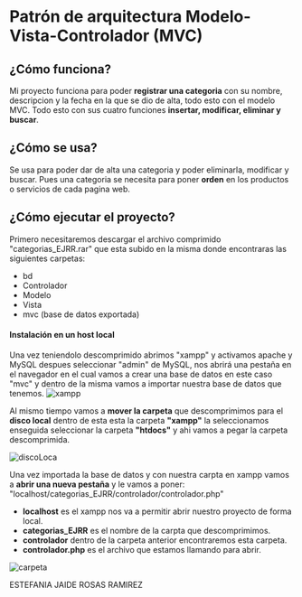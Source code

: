 
# Patrón de arquitectura Modelo-Vista-Controlador (MVC)

## ¿Cómo funciona?
Mi proyecto funciona para poder **registrar una categoria** con su nombre, descripcion y la fecha en la que se dio de alta, todo esto con el modelo MVC.
Todo esto con sus cuatro funciones **insertar, modificar, eliminar y buscar**.
## ¿Cómo se usa?
Se usa para poder dar de alta una categoria y poder eliminarla, modificar y buscar. Pues una categoria se necesita para poner **orden** en los productos o servicios de cada pagina web. 
 ## ¿Cómo ejecutar el proyecto?

 Primero necesitaremos descargar el archivo comprimido "categorias_EJRR.rar" que esta subido en la misma donde encontraras las siguientes carpetas: 
- bd
- Controlador
- Modelo
- Vista
- mvc (base de datos exportada)
#### Instalación en un host local
Una vez teniendolo descomprimido abrimos "xampp" y activamos apache y MySQL despues seleccionar "admin" de MySQL, nos abrirá una pestaña en el navegador en el cual vamos a crear una base de datos en este caso "mvc" y dentro de la misma vamos a importar nuestra base de datos que tenemos. 
![xampp](https://cdn.write.corbpie.com/wp-content/uploads/2019/02/xampp-logo-700x727.png)

Al mismo tiempo vamos a **mover la carpeta** que descomprimimos para el **disco local** dentro de esta esta la carpeta **"xampp"** la seleccionamos enseguida seleccionar la carpeta **"htdocs"** y ahi vamos a pegar la carpeta descomprimida.

![discoLoca](https://1.bp.blogspot.com/-gruNbeZpu3M/W9iP4G5Xh6I/AAAAAAAAIaE/q5Rz2qzHI9o-duJjB2gapxkJnGi_6-DGQCLcBGAs/s1600/v6sQKm2a-disco-s-.png)

Una vez importada la base de datos y con nuestra carpta en xampp vamos a **abrir una nueva pestaña** y le vamos a poner: "localhost/categorias_EJRR/controlador/controlador.php"
- **localhost** es el xampp nos va a permitir abrir nuestro proyecto de forma local.
- **categorias_EJRR** es el nombre de la carpta que descomprimimos.
- **controlador** dentro de la carpeta anterior encontraremos esta carpeta.
- **controlador.php** es el archivo que estamos llamando para abrir.

![carpeta](https://elasvi.com/wp-content/uploads/2020/09/22.jpg) 

ESTEFANIA JAIDE ROSAS RAMIREZ